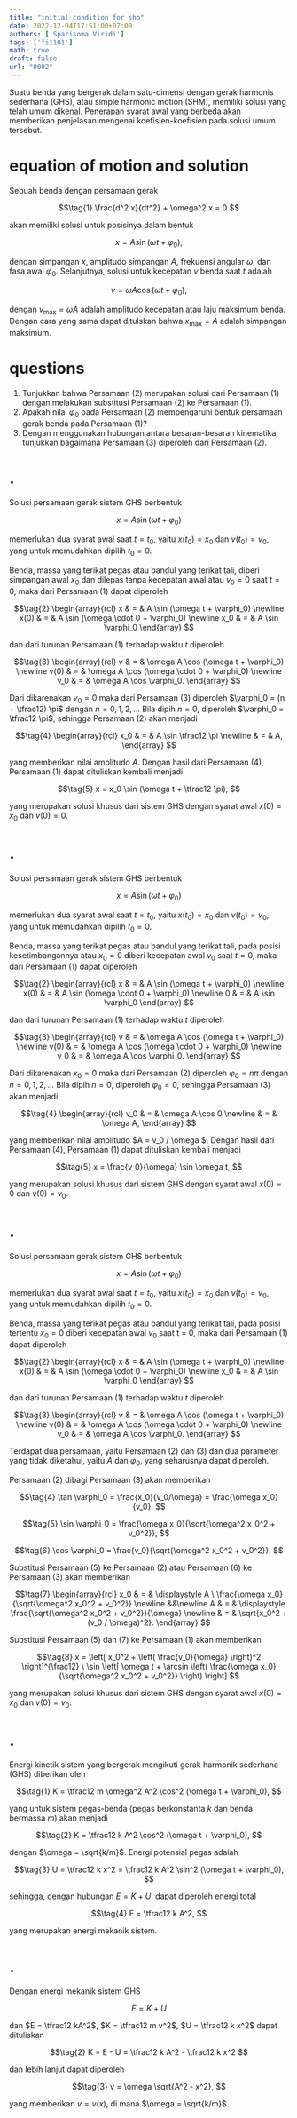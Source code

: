 ```yaml
---
title: "initial condition for sho"
date: 2022-12-04T17:51:00+07:00
authors: ['Sparisoma Viridi']
tags: ['fi1101']
math: true
draft: false
url: "0002"
---
```

Suatu benda yang bergerak dalam satu-dimensi dengan gerak harmonis sederhana (GHS), atau simple harmonic motion (SHM), memiliki solusi yang telah umum dikenal. Penerapan syarat awal yang berbeda akan memberikan penjelasan mengenai koefisien-koefisien pada solusi umum tersebut.


# equation of motion and solution
Sebuah benda dengan persamaan gerak

$$\tag{1}
\frac{d^2 x}{dt^2} + \omega^2 x = 0
$$

akan memiliki solusi untuk posisinya dalam bentuk

$$\tag{2}
x = A \sin (\omega t + \varphi_0),
$$

dengan simpangan $x$, amplitudo simpangan $A$, frekuensi angular $\omega$, dan fasa awal $\varphi_0$. Selanjutnya, solusi untuk kecepatan $v$ benda saat $t$ adalah

$$\tag{3}
v = \omega A \cos (\omega t + \varphi_0),
$$

dengan $v_{\max} = \omega A$ adalah amplitudo kecepatan atau laju maksimum benda. Dengan cara yang sama dapat ditulskan bahwa $x_{\max} = A$ adalah simpangan maksimum.


# questions
1. Tunjukkan bahwa Persamaan (2) merupakan solusi dari Persamaan (1) dengan melakukan substitusi Persamaan (2) ke Persamaan (1).
2. Apakah nilai $\varphi_0$ pada Persamaan (2) mempengaruhi bentuk persamaan gerak benda pada Persamaan (1)?
3. Dengan menggunakan hubungan antara besaran-besaran kinematika, tunjukkan bagaimana Persamaan (3) diperoleh dari Persamaan (2).


# .
Solusi persamaan gerak sistem GHS berbentuk

$$\tag{1}
x = A \sin (\omega t + \varphi_0)
$$

memerlukan dua syarat awal saat $t = t_0$, yaitu $x(t_0) = x_0$ dan $v(t_0) = v_0$, yang untuk memudahkan dipilih $t_0 = 0$.

Benda, massa yang terikat pegas atau bandul yang terikat tali, diberi simpangan awal $x_0$ dan dilepas tanpa kecepatan awal atau $v_0 = 0$ saat $t = 0$, maka dari Persamaan (1) dapat diperoleh

$$\tag{2}
\begin{array}{rcl}
x  & = & A \sin (\omega t + \varphi_0) \newline
x(0) & = & A \sin (\omega \cdot 0 + \varphi_0) \newline
x_0 & = & A \sin \varphi_0
\end{array}
$$

dan dari turunan Persamaan (1) terhadap waktu $t$ diperoleh

$$\tag{3}
\begin{array}{rcl}
v  & = & \omega A \cos (\omega t + \varphi_0) \newline
v(0) & = & \omega A \cos (\omega \cdot 0 + \varphi_0) \newline
v_0 & = & \omega A \cos \varphi_0.
\end{array}
$$

Dari dikarenakan $v_0 = 0$ maka dari Persamaan (3) diperoleh $\varphi_0 = (n + \tfrac12) \pi$ dengan $n = 0, 1, 2, ..$. Bila dipih $n = 0$, diperoleh $\varphi_0 = \tfrac12 \pi$, sehingga Persamaan (2) akan menjadi

$$\tag{4}
\begin{array}{rcl}
x_0 & = & A \sin \tfrac12 \pi \newline
& = & A,
\end{array}
$$

yang memberikan nilai amplitudo $A$. Dengan hasil dari Persamaan (4), Persamaan (1) dapat dituliskan kembali menjadi

$$\tag{5}
x = x_0 \sin (\omega t + \tfrac12 \pi),
$$

yang merupakan solusi khusus dari sistem GHS dengan syarat awal $x(0) = x_0$ dan $v(0) = 0$.


# .
Solusi persamaan gerak sistem GHS berbentuk

$$\tag{1}
x = A \sin (\omega t + \varphi_0)
$$

memerlukan dua syarat awal saat $t = t_0$, yaitu $x(t_0) = x_0$ dan $v(t_0) = v_0$, yang untuk memudahkan dipilih $t_0 = 0$.

Benda, massa yang terikat pegas atau bandul yang terikat tali, pada posisi kesetimbangannya atau $x_0 = 0$ diberi kecepatan awal $v_0$ saat $t = 0$, maka dari Persamaan (1) dapat diperoleh

$$\tag{2}
\begin{array}{rcl}
x  & = & A \sin (\omega t + \varphi_0) \newline
x(0) & = & A \sin (\omega \cdot 0 + \varphi_0) \newline
0 & = & A \sin \varphi_0
\end{array}
$$

dan dari turunan Persamaan (1) terhadap waktu $t$ diperoleh

$$\tag{3}
\begin{array}{rcl}
v  & = & \omega A \cos (\omega t + \varphi_0) \newline
v(0) & = & \omega A \cos (\omega \cdot 0 + \varphi_0) \newline
v_0 & = & \omega A \cos \varphi_0.
\end{array}
$$

Dari dikarenakan $x_0 = 0$ maka dari Persamaan (2) diperoleh $\varphi_0 = n \pi$ dengan $n = 0, 1, 2, ..$. Bila dipih $n = 0$, diperoleh $\varphi_0 = 0$, sehingga Persamaan (3) akan menjadi

$$\tag{4}
\begin{array}{rcl}
v_0 & = & \omega A \cos 0 \newline
& = & \omega A,
\end{array}
$$

yang memberikan nilai amplitudo $A = v_0 / \omega $. Dengan hasil dari Persamaan (4), Persamaan (1) dapat dituliskan kembali menjadi

$$\tag{5}
x = \frac{v_0}{\omega} \sin \omega t,
$$

yang merupakan solusi khusus dari sistem GHS dengan syarat awal $x(0) = 0$ dan $v(0) = v_0$.

# .
Solusi persamaan gerak sistem GHS berbentuk

$$\tag{1}
x = A \sin (\omega t + \varphi_0)
$$

memerlukan dua syarat awal saat $t = t_0$, yaitu $x(t_0) = x_0$ dan $v(t_0) = v_0$, yang untuk memudahkan dipilih $t_0 = 0$.

Benda, massa yang terikat pegas atau bandul yang terikat tali, pada posisi tertentu $x_0 = 0$ diberi kecepatan awal $v_0$ saat t = $0$, maka dari Persamaan (1) dapat diperoleh

$$\tag{2}
\begin{array}{rcl}
x  & = & A \sin (\omega t + \varphi_0) \newline
x(0) & = & A \sin (\omega \cdot 0 + \varphi_0) \newline
x_0 & = & A \sin \varphi_0
\end{array}
$$

dan dari turunan Persamaan (1) terhadap waktu $t$ diperoleh

$$\tag{3}
\begin{array}{rcl}
v  & = & \omega A \cos (\omega t + \varphi_0) \newline
v(0) & = & \omega A \cos (\omega \cdot 0 + \varphi_0) \newline
v_0 & = & \omega A \cos \varphi_0.
\end{array}
$$

Terdapat dua persamaan, yaitu Persamaan (2) dan (3) dan dua parameter yang tidak diketahui, yaitu $A$ dan $\varphi_0$, yang seharusnya dapat diperoleh.

Persamaan (2) dibagi Persamaan (3) akan memberikan

$$\tag{4}
\tan \varphi_0 = \frac{x_0}{v_0/\omega} = \frac{\omega x_0}{v_0},
$$

$$\tag{5}
\sin \varphi_0 = \frac{\omega x_0}{\sqrt{\omega^2 x_0^2 + v_0^2}},
$$

$$\tag{6}
\cos \varphi_0 = \frac{v_0}{\sqrt{\omega^2 x_0^2 + v_0^2}}.
$$

Substitusi Persamaan (5) ke Persamaan (2) atau Persamaan (6) ke Persamaan (3) akan memberikan

$$\tag{7}
\begin{array}{rcl}
x_0  & = & \displaystyle A \ \frac{\omega x_0}{\sqrt{\omega^2 x_0^2 + v_0^2}} \newline
&&\newline
A & = & \displaystyle \frac{\sqrt{\omega^2 x_0^2 + v_0^2}}{\omega} \newline
& = & \sqrt{x_0^2 + (v_0 / \omega)^2}.
\end{array}
$$

Substitusi Persamaan (5) dan (7) ke Persamaan (1) akan memberikan

$$\tag{8}
x = \left[ x_0^2 + \left( \frac{v_0}{\omega} \right)^2 \right]^{\frac12} \ \sin \left[ \omega t + \arcsin \left( \frac{\omega x_0}{\sqrt{\omega^2 x_0^2 + v_0^2}} \right) \right]
$$

yang merupakan solusi khusus dari sistem GHS dengan syarat awal $x(0) = x_0$ dan $v(0) = v_0$.


# .
Energi kinetik sistem yang bergerak mengikuti gerak harmonik sederhana (GHS) diberikan oleh

$$\tag{1}
K = \tfrac12 m \omega^2 A^2 \cos^2 (\omega t + \varphi_0),
$$

yang untuk sistem pegas-benda (pegas berkonstanta $k$ dan benda bermassa $m$) akan menjadi

$$\tag{2}
K = \tfrac12 k A^2 \cos^2 (\omega t + \varphi_0),
$$

dengan $\omega = \sqrt{k/m}$. Energi potensial pegas adalah

$$\tag{3}
U = \tfrac12 k x^2 = \tfrac12 k A^2 \sin^2 (\omega t + \varphi_0),
$$

sehingga, dengan hubungan $E = K + U$, dapat diperoleh energi total

$$\tag{4}
E = \tfrac12 k A^2,
$$

yang merupakan energi mekanik sistem.


# .
Dengan energi mekanik sistem GHS

$$\tag{1}
E = K + U
$$

dan $E = \tfrac12 kA^2$, $K = \tfrac12 m v^2$, $U = \tfrac12 k x^2$ dapat dituliskan

$$\tag{2}
K = E - U = \tfrac12 k A^2 - \tfrac12 k x^2
$$

dan lebih lanjut dapat diperoleh

$$\tag{3}
v = \omega \sqrt{A^2 - x^2},
$$

yang memberikan $v = v(x)$, di mana $\omega = \sqrt{k/m}$.
